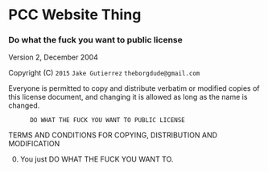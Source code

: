 # PCC Website Thing
### Do what the fuck you want to public license

Version 2, December 2004

Copyright (C) `2015` `Jake Gutierrez` `theborgdude@gmail.com`

Everyone is permitted to copy and distribute verbatim or modified
copies of this license document, and changing it is allowed as long
as the name is changed.

          DO WHAT THE FUCK YOU WANT TO PUBLIC LICENSE 
 TERMS AND CONDITIONS FOR COPYING, DISTRIBUTION AND MODIFICATION

0. You just DO WHAT THE FUCK YOU WANT TO.
